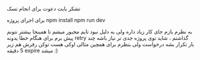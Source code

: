 تشکر بابت دعوت برای انجام تسک

برای اجرای پروژه
npm install
npm run dev

به نظرم بازم جای کار زیاد داره ولی به دلیل نبود تایم مجبور میشم تا همینجا بیشتر نتونم پیش برم 
برای هنگام خطا یدونه retry گذاشتم ، شاید توی پروژه جدی تر نیاز باشه چند بار تکرار بشه درخواست ولی بنظرم برای همچین مثالی اوکی هست
توکن رفرش هم زیر 5 دقیقه expire میشد :)
